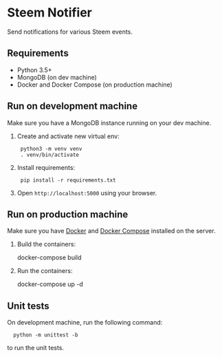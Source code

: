 Steem Notifier
==============

Send notifications for various Steem events.

Requirements
------------
- Python 3.5+
- MongoDB (on dev machine)
- Docker and Docker Compose (on production machine)

Run on development machine
--------------------------

Make sure you have a MongoDB instance running on your dev machine.

1. Create and activate new virtual env:

        python3 -m venv venv
        . venv/bin/activate


2. Install requirements:
  
        pip install -r requirements.txt


3. Open `http://localhost:5000` using your browser.


Run on production machine
-------------------------

Make sure you have [Docker](https://www.docker.com) and [Docker Compose](https://docs.docker.com/compose/) installed on the server.

1. Build the containers:

      docker-compose build

2. Run the containers:

      docker-compose up -d


Unit tests
----------

On development machine, run the following command:

      python -m unittest -b

to run the unit tests.

